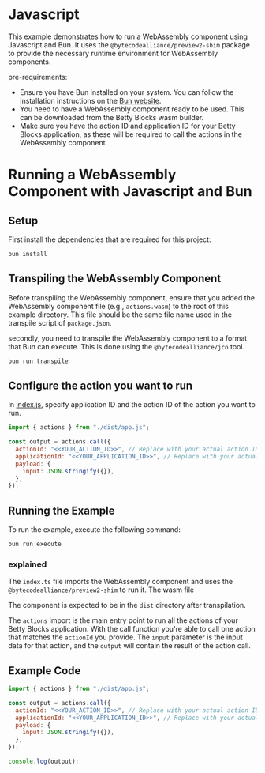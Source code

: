 # Javascript

This example demonstrates how to run a WebAssembly component using Javascript and Bun. It uses the `@bytecodealliance/preview2-shim` package to provide the necessary runtime environment for WebAssembly components.

pre-requirements:

- Ensure you have Bun installed on your system. You can follow the installation instructions on the [Bun website](https://bun.sh/docs/installation).
- You need to have a WebAssembly component ready to be used. This can be downloaded from the Betty Blocks wasm builder.
- Make sure you have the action ID and application ID for your Betty Blocks application, as these will be required to call the actions in the WebAssembly component.

# Running a WebAssembly Component with Javascript and Bun

## Setup

First install the dependencies that are required for this project:

```bash
bun install
```

## Transpiling the WebAssembly Component

Before transpiling the WebAssembly component, ensure that you added the WebAssembly component file (e.g., `actions.wasm`) to the root of this example directory. This file should be the same file name used in the transpile script of `package.json`.

secondly, you need to transpile the WebAssembly component to a format that Bun can execute. This is done using the `@bytecodealliance/jco` tool.

```bash
bun run transpile
```

## Configure the action you want to run

In [index.js](https://github.com/bettyblocks/running-wasm-component/blob/main/examples/javascript/index.js), specify application ID and the action ID of the action you want to run.

```javascript
import { actions } from "./dist/app.js";

const output = actions.call({
  actionId: "<<YOUR_ACTION_ID>>", // Replace with your actual action ID
  applicationId: "<<YOUR_APPLICATION_ID>>", // Replace with your actual application UUID
  payload: {
    input: JSON.stringify({}),
  },
});
```

## Running the Example

To run the example, execute the following command:

```bash
bun run execute
```

### explained

The `index.ts` file imports the WebAssembly component and uses the `@bytecodealliance/preview2-shim` to run it. The wasm file

The component is expected to be in the `dist` directory after transpilation.

The `actions` import is the main entry point to run all the actions of your Betty Blocks application. With the call function you're able to call one action that matches the `actionId` you provide. The `input` parameter is the input data for that action, and the `output` will contain the result of the action call.

## Example Code

```javascript
import { actions } from "./dist/app.js";

const output = actions.call({
  actionId: "<<YOUR_ACTION_ID>>", // Replace with your actual action ID
  applicationId: "<<YOUR_APPLICATION_ID>>", // Replace with your actual application UUID
  payload: {
    input: JSON.stringify({}),
  },
});

console.log(output);
```
